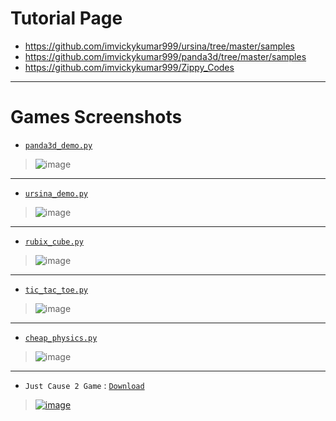
# Tutorial Page

- https://github.com/imvickykumar999/ursina/tree/master/samples
- https://github.com/imvickykumar999/panda3d/tree/master/samples
- https://github.com/imvickykumar999/Zippy_Codes

------------------------

# Games Screenshots

- [`panda3d_demo.py`](https://github.com/imvickykumar999/3D-Games/blob/main/panda3d_demo.py)

> ![image](https://user-images.githubusercontent.com/50515418/221864328-138d2036-29f2-4253-835a-09798fd31705.png)

--------------------

- [`ursina_demo.py`](https://github.com/imvickykumar999/3D-Games/blob/main/ursina_demo.py)

> ![image](https://user-images.githubusercontent.com/50515418/221864823-e8afa781-5c2c-4cd0-be10-c0a27a2bb7a4.png)

---------------------

- [`rubix_cube.py`](https://github.com/imvickykumar999/2D.np-Rubix-Cube/blob/master/2D%20Cube/3Dcube.py)

> ![image](https://user-images.githubusercontent.com/50515418/221870549-eb6095b4-198f-45cc-a3a6-fe17894c99f2.png)

----------------

- [`tic_tac_toe.py`](https://github.com/imvickykumar999/TIC-TAC-TOE-Game.exe/blob/main/ursina_tic_tac_toe.py)

> ![image](https://user-images.githubusercontent.com/50515418/221874169-beaec106-aeed-407e-9e71-3da78f497f17.png)

---------------------

- [`cheap_physics.py`](https://github.com/imvickykumar999/Ursina-Engine-Panda3D-Games/blob/main/ursina_samples/cheap_physics.py)

> ![image](https://user-images.githubusercontent.com/50515418/221924592-38de7ab9-83e5-4321-8672-49bbf8bdeba8.png)

-----------------------------

- `Just Cause 2 Game` : [`Download`](https://drive.google.com/drive/u/1/folders/1Wf_P-342R4OMO7sIQV2AHJET3h4eZe4W)

> [![image](https://user-images.githubusercontent.com/50515418/222048156-a8f4e377-e2c6-46e2-8fa5-e9654049f3ca.png)](https://www.youtube.com/watch?v=eOtUhJXLH2Q)



